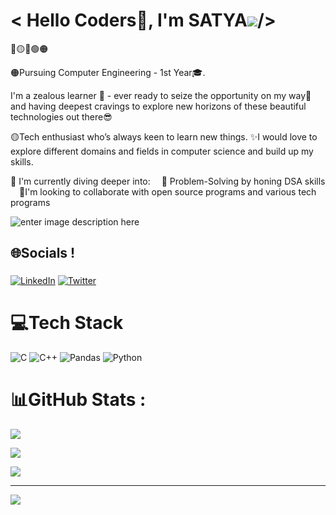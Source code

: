 
#
# < Hello Coders🚀, I'm SATYA[![](https://raw.githubusercontent.com/syedareehaquasar/syedareehaquasar/master/gifs/Hi.gif)](https://raw.githubusercontent.com/syedareehaquasar/syedareehaquasar/master/gifs/Hi.gif)/>
🔵🟡🔴🟢🟠


🟠Pursuing Computer Engineering - 1st Year🎓.

I'm a zealous learner 🌈 - ever ready to seize the opportunity on my way💯 and 
having deepest cravings to explore new horizons of these beautiful technologies out there😎

🟡Tech enthusiast who’s always keen to learn new things. 
✨I would love to explore different domains and fields in computer science and build up my skills.

🔴 I'm currently diving deeper into:
 🚀 Problem-Solving by honing DSA skills                           
 🚀I'm looking to collaborate with open source programs and various tech programs
 
 ![enter image description here](https://camo.githubusercontent.com/6607041227d81f650340ff070cc2843518acad359b57e5bb054a9fb7127aa041/68747470733a2f2f63646e2e6472696262626c652e636f6d2f75736572732f323634363432332f73637265656e73686f74732f353530373139362f636f6d70757465722e676966)

  

## 🌐Socials !
###
[![LinkedIn](https://img.shields.io/badge/LinkedIn-%230077B5.svg?logo=linkedin&logoColor=white)](https://linkedin.com/in/https://www.linkedin.com/in/d-satya-11022a22b/) [![Twitter](https://img.shields.io/badge/Twitter-%231DA1F2.svg?logo=Twitter&logoColor=white)](https://twitter.com/https://twitter.com/DDannapurna)

  

# 💻Tech Stack

![C](https://img.shields.io/badge/c-%2300599C.svg?style=flat&logo=c&logoColor=white) ![C++](https://img.shields.io/badge/c++-%2300599C.svg?style=flat&logo=c%2B%2B&logoColor=white) ![Pandas](https://img.shields.io/badge/pandas-%23150458.svg?style=flat&logo=pandas&logoColor=white) ![Python](https://img.shields.io/badge/python-3670A0?style=flat&logo=python&logoColor=ffdd54)

# 📊GitHub Stats :

![](https://github-readme-stats.vercel.app/api?username=dvlsatya&theme=blueberry&hide_border=false&include_all_commits=false&count_private=true)<br/>

![](https://github-readme-streak-stats.herokuapp.com/?user=dvlsatya&theme=blueberry&hide_border=false)<br/>

![](https://github-readme-stats.vercel.app/api/top-langs/?username=dvlsatya&theme=blueberry&hide_border=false&include_all_commits=false&count_private=true&layout=compact)

  

---

[![](https://visitcount.itsvg.in/api?id=dvlsatya&icon=0&color=1)](https://visitcount.itsvg.in)


